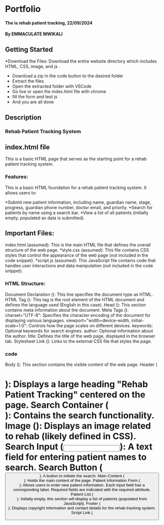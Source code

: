 # Portfolio
#### The is rehab patient tracking, 22/09/2024
#### **By EMMACULATE MWIKALI**

## Getting Started
*Download the Files: Download the entire website directory which      includes HTML, CSS, image, and js .
* Download a zip in the code button to the desired folder
* Extract the files
* Open the extracted folder with VSCode
* Go live or open the index.html file with chrome
* fill the form and test js
* And you are all done

## Description
### Rehab Patient Tracking System

## index.html file
This is a basic HTML page that serves as the starting point for a rehab patient tracking system.

### Features:

This is a basic HTML foundation for a rehab patient tracking system. It allows users to:

 *Submit new patient information, including name, guardian name, stage, progress,    guardian phone number, doctor email, and priority.
 *Search for patients by name using a search bar.
 *View a list of all patients (initially empty, populated as data is submitted).
## Important Files:

index.html (assumed): This is the main HTML file that defines the overall structure of the web page.
   *style.css (assumed): This file contains CSS styles that control the appearance of the web page (not included in the code snippet).
    *script.js (assumed): This JavaScript file contains code that handles user interactions and data manipulation (not included in the code snippet).
### HTML Structure:

Document Declaration (<!DOCTYPE html>): This line specifies the document type as HTML.
HTML Tag (<html lang="en">): This tag is the root element of the HTML document and defines the language used (English in this case).
Head (<head>): This section contains meta information about the document.
Meta Tags (<meta>):
charset="UTF-8": Specifies the character encoding of the document for displaying various languages.
viewport="width=device-width, initial-scale=1.0": Controls how the page scales on different devices.
keywords: Optional keywords for search engines.
author: Optional information about the author.
title: Defines the title of the web page, displayed in the browser tab.
Stylesheet Link (<link rel="stylesheet" href="style.css">): Links to the external CSS file that styles the page.

### code 
Body (<body>): This section contains the visible content of the web page.
Header (<h1>): Displays a large heading "Rehab Patient Tracking" centered on the page.
Search Container (<div class="search-container">): Contains the search functionality.
Image (<img>): Displays an image related to rehab (likely defined in CSS).
Search Input (<input>): A text field for entering patient names to search.
Search Button (<button>): A button to initiate the search.
Main Content (<main class="container">): Holds the main content of the page.
Patient Information Form (<form id="patientForm">): Allows users to enter new patient information. Each input field has a corresponding label.
Required fields are indicated with the required attribute.
Patient List (<div id="patientList" class="mt-4">): Initially empty, this section will display a list of patients (populated from JavaScript).
Footer (<footer>): Displays copyright information and contact details for the rehab tracking system.
Script Link (<script src="script.js"></script">): Links to the external JavaScript file that handles functionalities.

### unctionality (requires JavaScript):

Upon submitting the form, patient information is collected and likely stored in an array or database (handled by JavaScript).
The search input allows users to filter the displayed patients by name (implemented by JavaScript).


*Edit and delete functionalities for patients.
*Implementing sorting options for the patient list (e.g., by priority, stage).
*Storing patient data persistently (e.g., using local storage or a database).

## javascrip code
This JavaScript code provides the core functionality for a basic rehab patient tracking system. 

### It interacts with an HTML form to:

*Collect patient data: Name, guardian name, stage, progress, guardian phone number, doctor email, and priority.
*Validate input: Ensures all required fields are filled.
*Add new patients: Stores patient information in an in-memory array (patients).
*Edit existing patients: Allows updating details of a selected patient.
*Delete patients: Removes patients from the array based on their index.
*Search patients by name: Filters the displayed patient list based on the search term.
*Display patient list: Generates HTML elements representing each patient with their information and edit/delete buttons.

### Functionality:

### Event Listeners:

 #### 1.Form Submission:
                     Prevents default form submission behavior.
                     Extracts patient data from form fields.
                     Validates input (all required fields are filled).

 ####  2.If editing an existing patient:
                    Updates the corresponding object in the patients array.
                    clears the form and resets the editingPatientIndex flag.
                    Displays a success message and updates the patient list.

#### 3.If adding a new patient:
Pushes a new object with patient data to the patients array.
Clears the form.
Displays a success message and updates the patient list.

#### 4.Search Input Keyup:
Gets the search term entered in the search input field (converted to lowercase Calls the displayPatients function with the search term.
   
#### 5.Search Button Click (if implemented):
    Triggers the same functionality as the search input keyup event.

 #### 6.displayPatients Function:
 Clears the existing patient list content. Initializes a patientsFound flag set to false.Iterates through the patients array:If there's no search term or the patient's name (lowercase) includes the search term: Sets patientsFound to true.Creates a new HTML element (div) for the patient.Sets appropriate class names for the patient item and priority level.

 #### buttons
Constructs HTML content for the patient, including name, guardian details, stage, progress, phone, email, and edit/delete buttons. Appends the patient element to the patientList container in the HTML.
Attaches click event listeners to the edit and delete buttons:

#### 7.Edit Button:
Populates the form with the selected patient's data.Sets the editingPatientIndex flag to the patient's index in the array. Displays the updated patient list (without hiding the current item).
   
#### 8.Delete Button:
Removes the patient from the patients array based on the index.
    
#### 9.Updates the displayed patient list.
If no patients match the search term after iterating, displays a message indicating "No patient found by that name."


### Live server
* You can view the web live on h
https://github.com/EMMA-KAREN/wk2.code-challage
### Known Bugs
The application works perfectly well, hopefully no bugs.

### Technologies Used
HTML, CSS , js, GIT



### Support and contact details
Contact details (mumokaren@gmail.com, 079792951, )

### License

*LIcenced under the [MT-licence]https://github.com/EMMA-KAREN/my-model-pertfolio/blob/master/LICENCE.md)